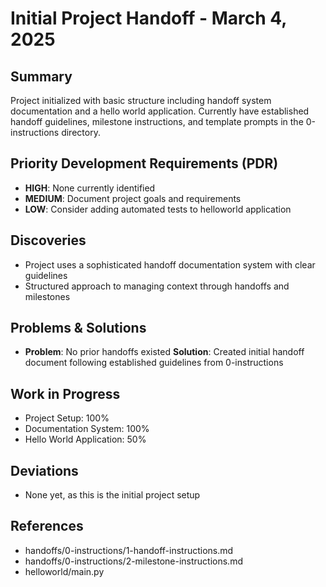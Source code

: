 # Initial Project Handoff - March 4, 2025

## Summary
Project initialized with basic structure including handoff system documentation and a hello world application. Currently have established handoff guidelines, milestone instructions, and template prompts in the 0-instructions directory.

## Priority Development Requirements (PDR)
- **HIGH**: None currently identified
- **MEDIUM**: Document project goals and requirements
- **LOW**: Consider adding automated tests to helloworld application

## Discoveries
- Project uses a sophisticated handoff documentation system with clear guidelines
- Structured approach to managing context through handoffs and milestones

## Problems & Solutions
- **Problem**: No prior handoffs existed
  **Solution**: Created initial handoff document following established guidelines from 0-instructions

## Work in Progress
- Project Setup: 100%
- Documentation System: 100%
- Hello World Application: 50%

## Deviations
- None yet, as this is the initial project setup

## References
- handoffs/0-instructions/1-handoff-instructions.md
- handoffs/0-instructions/2-milestone-instructions.md
- helloworld/main.py